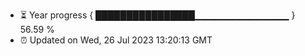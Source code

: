 - ⏳ Year progress { ████████████████▁▁▁▁▁▁▁▁▁▁▁▁▁▁ } 56.59 %
- ⏰ Updated on Wed, 26 Jul 2023 13:20:13 GMT

